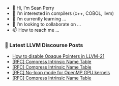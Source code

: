 - 👋 Hi, I’m Sean Perry
- 👀 I’m interested in compilers (c++, COBOL, llvm)
- 🌱 I’m currently learning ...
- 💞️ I’m looking to collaborate on ...
- 📫 How to reach me ...

<!---
s66perry/s66perry is a ✨ special ✨ repository because its `README.md` (this file) appears on your GitHub profile.
You can click the Preview link to take a look at your changes.
--->
### 📕 Latest LLVM Discourse Posts

<!-- DISCOURSE-LLVM:START -->
- [How to disable Opaque Pointers in LLVM-21](https://discourse.llvm.org/t/how-to-disable-opaque-pointers-in-llvm-21/87519#post_1)
- [[RFC] Compress Intrinsic Name Table](https://discourse.llvm.org/t/rfc-compress-intrinsic-name-table/82412?page=3#post_54)
- [[RFC] Compress Intrinsic Name Table](https://discourse.llvm.org/t/rfc-compress-intrinsic-name-table/82412?page=3#post_53)
- [[RFC] No-loop mode for OpenMP GPU kernels](https://discourse.llvm.org/t/rfc-no-loop-mode-for-openmp-gpu-kernels/87517#post_2)
- [[RFC] Compress Intrinsic Name Table](https://discourse.llvm.org/t/rfc-compress-intrinsic-name-table/82412?page=3#post_52)
<!-- DISCOURSE-LLVM:END -->
